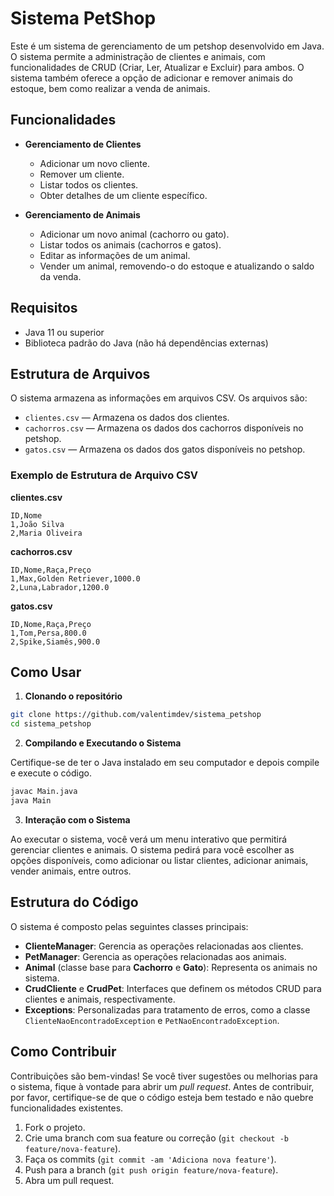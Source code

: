 
# Sistema PetShop

Este é um sistema de gerenciamento de um petshop desenvolvido em Java. O sistema permite a administração de clientes e animais, com funcionalidades de CRUD (Criar, Ler, Atualizar e Excluir) para ambos. O sistema também oferece a opção de adicionar e remover animais do estoque, bem como realizar a venda de animais.

## Funcionalidades

- **Gerenciamento de Clientes**
  - Adicionar um novo cliente.
  - Remover um cliente.
  - Listar todos os clientes.
  - Obter detalhes de um cliente específico.

- **Gerenciamento de Animais**
  - Adicionar um novo animal (cachorro ou gato).
  - Listar todos os animais (cachorros e gatos).
  - Editar as informações de um animal.
  - Vender um animal, removendo-o do estoque e atualizando o saldo da venda.

## Requisitos

- Java 11 ou superior
- Biblioteca padrão do Java (não há dependências externas)

## Estrutura de Arquivos

O sistema armazena as informações em arquivos CSV. Os arquivos são:
- `clientes.csv` — Armazena os dados dos clientes.
- `cachorros.csv` — Armazena os dados dos cachorros disponíveis no petshop.
- `gatos.csv` — Armazena os dados dos gatos disponíveis no petshop.

### Exemplo de Estrutura de Arquivo CSV

**clientes.csv**

```csv
ID,Nome
1,João Silva
2,Maria Oliveira
```

**cachorros.csv**

```csv
ID,Nome,Raça,Preço
1,Max,Golden Retriever,1000.0
2,Luna,Labrador,1200.0
```

**gatos.csv**

```csv
ID,Nome,Raça,Preço
1,Tom,Persa,800.0
2,Spike,Siamês,900.0
```

## Como Usar

1. **Clonando o repositório**

```bash
git clone https://github.com/valentimdev/sistema_petshop
cd sistema_petshop
```

2. **Compilando e Executando o Sistema**

Certifique-se de ter o Java instalado em seu computador e depois compile e execute o código.

```bash
javac Main.java
java Main
```

3. **Interação com o Sistema**

Ao executar o sistema, você verá um menu interativo que permitirá gerenciar clientes e animais. O sistema pedirá para você escolher as opções disponíveis, como adicionar ou listar clientes, adicionar animais, vender animais, entre outros.

## Estrutura do Código

O sistema é composto pelas seguintes classes principais:

- **ClienteManager**: Gerencia as operações relacionadas aos clientes.
- **PetManager**: Gerencia as operações relacionadas aos animais.
- **Animal** (classe base para **Cachorro** e **Gato**): Representa os animais no sistema.
- **CrudCliente** e **CrudPet**: Interfaces que definem os métodos CRUD para clientes e animais, respectivamente.
- **Exceptions**: Personalizadas para tratamento de erros, como a classe `ClienteNaoEncontradoException` e `PetNaoEncontradoException`.

## Como Contribuir

Contribuições são bem-vindas! Se você tiver sugestões ou melhorias para o sistema, fique à vontade para abrir um *pull request*. Antes de contribuir, por favor, certifique-se de que o código esteja bem testado e não quebre funcionalidades existentes.

1. Fork o projeto.
2. Crie uma branch com sua feature ou correção (`git checkout -b feature/nova-feature`).
3. Faça os commits (`git commit -am 'Adiciona nova feature'`).
4. Push para a branch (`git push origin feature/nova-feature`).
5. Abra um pull request.

